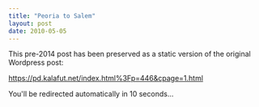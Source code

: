 ```yaml
---
title: "Peoria to Salem"
layout: post
date: 2010-05-05
---
```


This pre-2014 post has been preserved as a static version of the original Wordpress post:

https://pd.kalafut.net/index.html%3Fp=446&cpage=1.html

You'll be redirected automatically in 10 seconds...

<head>
  <meta http-equiv="refresh" content="10;url=https://pd.kalafut.net/index.html%3Fp=446&cpage=1.html">
</head>

